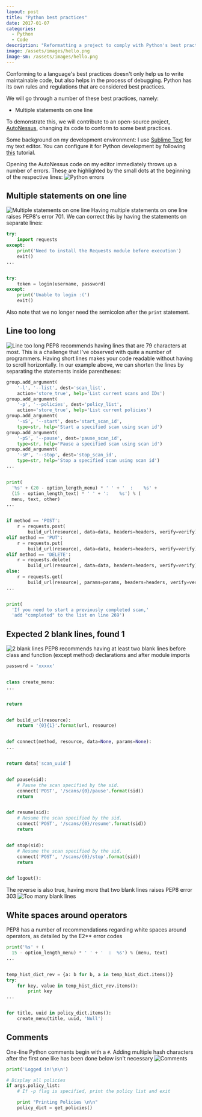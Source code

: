 ```yaml
---
layout: post
title: "Python best practices"
date: 2017-01-07
categories:
  - Python
  - Code
description: "Reformatting a project to comply with Python's best practices"
image: /assets/images/hello.png
image-sm: /assets/images/hello.png
---
```


Conforming to a language's best practices doesn't only help us to write maintainable code, but also helps in the process of debugging. Python has its own rules and regulations that are considered best practices.

We will go through a number of these best practices, namely:
* Multiple statements on one line

To demonstrate this, we will contribute to an open-source project, [AutoNessus](https://github.com/redteamsecurity/AutoNessus), changing its code to conform to some best practices.

Some background on my development environment: I use [Sublime Text](https://www.sublimetext.com/) for my text editor. You can configure it for Python development by following [this](https://realpython.com/blog/python/setting-up-sublime-text-3-for-full-stack-python-development/) tutorial.

Opening the AutoNessus code on my editor immediately throws up a number of errors. These are highlighted by the small dots at the beginning of the respective lines:
![Python errors](/assets/images/2017-01-07/python_errors.png)

## Multiple statements on one line

![Multiple statements on one line](/assets/images/2017-01-07/multiple_statements.png)
Having multiple statements on one line raises PEP8's error 701. We can correct this by having the statements on separate lines:

```Python
try:
    import requests
except:
    print('Need to install the Requests module before execution')
    exit()
...


try:
    token = login(username, password)
except:
    print('Unable to login :(')
    exit()
```

Also note that we no longer need the semicolon after the `print` statement.

## Line too long

![Line too long](/assets/images/2017-01-07/line_too_long.png)
PEP8 recommends having lines that are 79 characters at most. This is a challenge that I've observed with quite a number of programmers. Having short lines makes your code readable without having to scroll horizontally.
In our example above, we can shorten the lines by separating the statements inside parentheses:

```Python
group.add_argument(
    '-l', '--list', dest='scan_list',
    action='store_true', help='List current scans and IDs')
group.add_argument(
    '-p', '--policies', dest='policy_list',
    action='store_true', help='List current policies')
group.add_argument(
    '-sS', '--start', dest='start_scan_id',
    type=str, help='Start a specified scan using scan id')
group.add_argument(
    '-pS', '--pause', dest='pause_scan_id',
    type=str, help='Pause a specified scan using scan id')
group.add_argument(
    '-sP', '--stop', dest='stop_scan_id',
    type=str, help='Stop a specified scan using scan id')
...


print(
  '%s' + (20 - option_length_menu) * ' ' + '  :    %s' +
  (15 - option_length_text) * ' ' + ':    %s') % (
  menu, text, other)
...


if method == 'POST':
    r = requests.post(
        build_url(resource), data=data, headers=headers, verify=verify)
elif method == 'PUT':
    r = requests.put(
        build_url(resource), data=data, headers=headers, verify=verify)
elif method == 'DELETE':
    r = requests.delete(
        build_url(resource), data=data, headers=headers, verify=verify)
else:
    r = requests.get(
        build_url(resource), params=params, headers=headers, verify=verify)
...


print(
  'If you need to start a previously completed scan,'
  'add "completed" to the list on line 269')
```

## Expected 2 blank lines, found 1

![2 blank lines](/assets/images/2017-01-07/blank_lines.png)
PEP8 recommends having at least two blank lines before class and function (except method) declarations and after module imports

```Python
password = 'xxxxx'


class create_menu:
...


return


def build_url(resource):
    return '{0}{1}'.format(url, resource)


def connect(method, resource, data=None, params=None):
...


return data['scan_uuid']


def pause(sid):
    # Pause the scan specified by the sid.
    connect('POST', '/scans/{0}/pause'.format(sid))
    return


def resume(sid):
    # Resume the scan specified by the sid.
    connect('POST', '/scans/{0}/resume'.format(sid))
    return


def stop(sid):
    # Resume the scan specified by the sid.
    connect('POST', '/scans/{0}/stop'.format(sid))
    return


def logout():
```

The reverse is also true, having more that two blank lines raises PEP8 error 303
![Too many blank lines](/assets/images/2017-01-07/too_many_blank_lines.png)

## White spaces around operators

PEP8 has a number of recommendations regarding white spaces around operators, as detailed by the E2** error codes

```Python
print('%s' + (
  15 - option_length_menu) * ' ' + '  :  %s') % (menu, text)
...


temp_hist_dict_rev = {a: b for b, a in temp_hist_dict.items()}
try:
    for key, value in temp_hist_dict_rev.items():
        print key
...


for title, uuid in policy_dict.items():
    create_menu(title, uuid, 'Null')
```

## Comments

One-line Python comments begin with a `#`. Adding multiple hash characters after the first one like has been done below isn't necessary
![Comments](/assets/images/2017-01-07/comments.png)

```Python
print('Logged in!\n\n')

# Display all policies
if args.policy_list:
    # If -p flag is specified, print the policy list and exit

    print "Printing Policies \n\n"
    policy_dict = get_policies()
```
